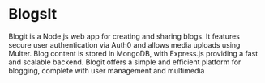 # BlogsIt
Blogit is a Node.js web app for creating and sharing blogs. It features secure user authentication via Auth0 and allows media uploads using Multer. Blog content is stored in MongoDB, with Express.js providing a fast and scalable backend. Blogit offers a simple and efficient platform for blogging, complete with user management and multimedia 
